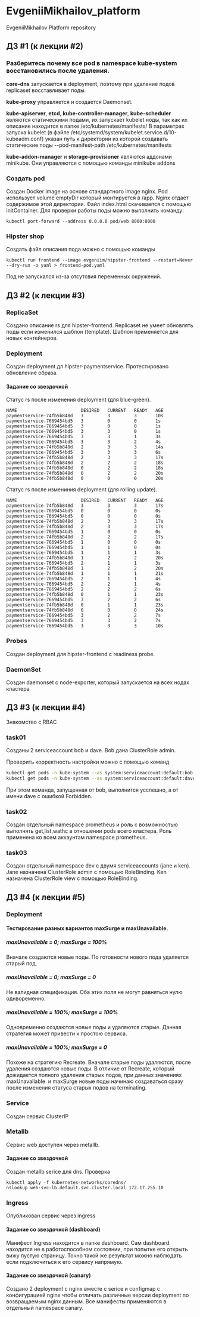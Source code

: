 # EvgeniiMikhailov_platform
EvgeniiMikhailov Platform repository

## ДЗ #1 (к лекции #2)
### Разберитесь почему все pod в namespace kube-system восстановились после удаления.
**core-dns** запускается в deployment, поэтому при удаление подов replicaset восставливает поды.

**kube-proxy** управляется и создается Daemonset.

**kube-apiserver**, **etcd**, **kube-controller-manager**, **kube-scheduler** являются статическими подами, их запускает kubelet ноды, так как их описание находится в папке /etc/kubernetes/manifests/
В параметрах запуска kubelet (в файле /etc/systemd/system/kubelet.service.d/10-kubeadm.conf) указан путь к директории из которой создавать статические поды --pod-manifest-path /etc/kubernetes/manifests

**kube-addon-manager** и **storage-provisioner** являются аддонами minikube. Они управляются с помощью команды minikube addons

### Создать pod
Создан Docker image на основе стандартного image nginx. Pod использует volume emptyDir который монтируется в /app. Nginx отдает содержимое этой директории. Файл index.html скачивается с помощью initContainer.
Для проверки работы поды можно выполнить команду:
```
kubectl port-forward --address 0.0.0.0 pod/web 8000:8000
```

### Hipster shop
Создать файл описания пода можно с помощью команды
```
kubectl run frontend --image evgeniim/hipster-frontend --restart=Never --dry-run -o yaml > frontend-pod.yaml
```
Под не запускался из-за отсутсвия переменных окружений.

## ДЗ #2 (к лекции #3)
### ReplicaSet

Создано описание rs для hipster-frontend. Replicaset не умеет обновлять поды если изменился шаблон (template). Шаблон применяется для новых контейнеров.

### Deployment

Создан deployment дл hipster-paymentservice. Протестировано обновление образа.

#### Задание со звездочкой
Статус rs после изменения deployment (для blue-green). 
```
NAME                        DESIRED   CURRENT   READY   AGE
paymentservice-74fb5b848d   3         3         3       10s
paymentservice-7669454bd5   3         0         0       1s
paymentservice-7669454bd5   3         0         0       1s
paymentservice-7669454bd5   3         3         0       1s
paymentservice-7669454bd5   3         3         1       3s
paymentservice-7669454bd5   3         3         2       4s
paymentservice-74fb5b848d   2         3         3       14s
paymentservice-7669454bd5   3         3         3       6s
paymentservice-74fb5b848d   2         3         3       17s
paymentservice-74fb5b848d   2         2         2       18s
paymentservice-74fb5b848d   0         2         2       18s
paymentservice-74fb5b848d   0         2         2       20s
paymentservice-74fb5b848d   0         0         0       20s
```

Статус rs после измениния deployment (для rolling update).
```
NAME                        DESIRED   CURRENT   READY   AGE
paymentservice-74fb5b848d   3         3         3       17s
paymentservice-7669454bd5   0         0         0       0s
paymentservice-7669454bd5   0         0         0       0s
paymentservice-74fb5b848d   2         3         3       17s
paymentservice-74fb5b848d   2         3         3       17s
paymentservice-7669454bd5   1         0         0       0s
paymentservice-74fb5b848d   2         2         2       17s
paymentservice-7669454bd5   1         0         0       0s
paymentservice-7669454bd5   1         1         0       0s
paymentservice-7669454bd5   1         1         1       3s
paymentservice-74fb5b848d   1         2         2       20s
paymentservice-7669454bd5   2         1         1       3s
paymentservice-74fb5b848d   1         2         2       20s
paymentservice-74fb5b848d   1         1         1       21s
paymentservice-7669454bd5   2         1         1       4s
paymentservice-7669454bd5   2         2         1       4s
paymentservice-7669454bd5   2         2         2       6s
paymentservice-74fb5b848d   0         1         1       23s
paymentservice-7669454bd5   3         2         2       6s
paymentservice-74fb5b848d   0         1         1       23s
paymentservice-74fb5b848d   0         0         0       24s
paymentservice-7669454bd5   3         2         2       7s
paymentservice-7669454bd5   3         3         2       7s
paymentservice-7669454bd5   3         3         3       10s
```

### Probes

Создан deployment для hipster-frontend с readiness probe.

### DaemonSet

Создан daemonset с node-exporter, который запускается на всех нодах кластера

## ДЗ #3 (к лекции #4)
Знакомство с RBAC

### task01

Созданы 2 serviceaccount bob и dave.  Bob дана ClusterRole admin.

Проверить корректность настройки можно с помощью команд
```bash
kubectl get pods -n kube-system --as system:serviceaccount:default:bob
kubectl get pods -n kube-system --as system:serviceaccount:default:dave
```
При этом команда, запущенная от bob, выполнится усспешно, а от имени dave с ошибкой Forbidden.

### task02

Создан отдельный namespace prometheus и роль с возможностью выполнять get,list,wathc в отношении pods всего кластера. Роль применена ко всем аккаунтам namespace prometheus.

### task03

Создан отдельный namespace dev с двумя serviceaccounts (jane и ken). Jane назначена ClusterRole admin с помощью RoleBinding. Ken назначена ClusterRole view с помощью RoleBinding.

## ДЗ #4 (к лекции #5)

### Deployment
#### Тестирование разных вариантов maxSurge и maxUnavailable. 
##### maxUnavailable = **0**; maxSurge = **100%**

Вначале создаются новые поды. По готовности нового пода удаляется старый под.

##### maxUnavailable = **0**; maxSurge = **0**

Не валидная спецификация. Оба этих поля не могут равняться нулю однвоременно.

##### maxUnavailable = **100%**; maxSurge = **100%**

Одновременно создаются новые поды и удаляются старые. Данная стратегия может привести к простою сервиса.

#####  maxUnavailable = **100%**; maxSurge = **0**

Похоже на стратегию Recreate. Вначале старые поды удаляются, после удаления создаются новые поды.
В отличие от Recreate, который дожидается полного удаления старых подов, при данных значениях maxUnavailable  и maxSurge новые поды начинаю создаваться сразу после изменения статуса старых подов на terminating.

### Service

Создан сервис ClusterIP

### Metallb

Сервис web доступен через metallb.

#### Задание со звездочкой

Создан metallb serice для dns.
Проверка
```
kubectl apply -f kubernetes-networks/coredns/
nslookup web-svc-lb.default.svc.cluster.local 172.17.255.10
```

### Ingress

Опубликован сервис через ingress

#### Задание со звездочкой (dashboard)

Манифест Ingress находится в папке dashboard. Сам dashboard находится не в работоспособном состоянии, при попытке его открыть вижу пустую страницу. Точно такой же результат можно наблюдать если подключиться к его сервису напрямую.

#### Задание со звездочкой (canary)

Создано 2 deployment с nginx вместе с serice и configmap с конфигурацией nginx чтобы отличать различные версии deployment по возвращаемым nginx данным. Все манифесты применяются в отдельный namespace canary.
 